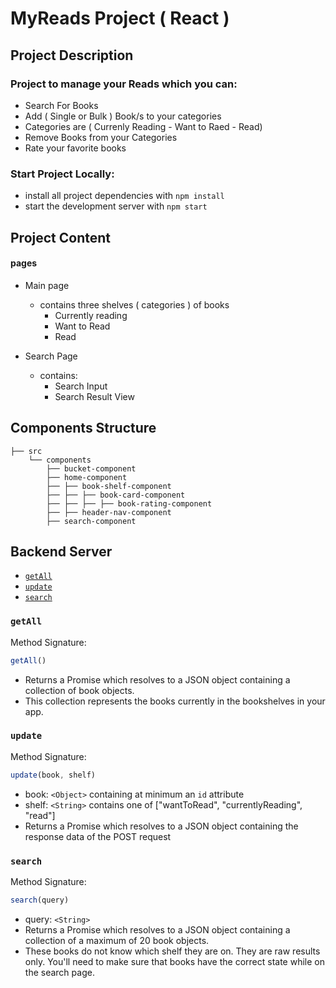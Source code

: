 # MyReads Project ( React )
## Project Description

### Project to manage your Reads which you can:
* Search For Books
* Add ( Single or Bulk ) Book/s to your categories
* Categories are ( Currenly Reading - Want to Raed - Read)
* Remove Books from your Categories
* Rate your favorite books

### Start Project Locally:

* install all project dependencies with `npm install`
* start the development server with `npm start`

## Project Content

#### pages
* Main page
  - contains three shelves ( categories ) of books 
     * Currently reading
     * Want to Read
     * Read

* Search Page
  - contains:
     * Search Input
     * Search Result View

## Components Structure
```
├── src
    └── components
        ├── bucket-component
        ├── home-component
        ├── ├── book-shelf-component
        ├── ├── ├── book-card-component
        ├── ├── ├── ├── book-rating-component
        ├── ├── header-nav-component
        ├── search-component
```

## Backend Server

* [`getAll`](#getall)
* [`update`](#update)
* [`search`](#search)

### `getAll`

Method Signature:

```js
getAll()
```

* Returns a Promise which resolves to a JSON object containing a collection of book objects.
* This collection represents the books currently in the bookshelves in your app.

### `update`

Method Signature:

```js
update(book, shelf)
```

* book: `<Object>` containing at minimum an `id` attribute
* shelf: `<String>` contains one of ["wantToRead", "currentlyReading", "read"]  
* Returns a Promise which resolves to a JSON object containing the response data of the POST request

### `search`

Method Signature:

```js
search(query)
```

* query: `<String>`
* Returns a Promise which resolves to a JSON object containing a collection of a maximum of 20 book objects.
* These books do not know which shelf they are on. They are raw results only. You'll need to make sure that books have the correct state while on the search page.

